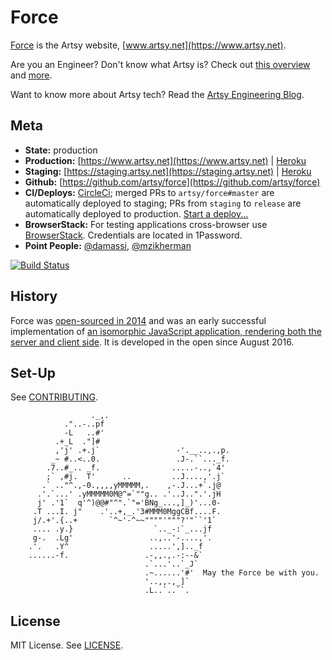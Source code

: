 # Force

[Force](https://github.com/artsy/force) is the Artsy website, [www.artsy.net](https://www.artsy.net).

Are you an Engineer? Don't know what Artsy is? Check out [this overview](https://github.com/artsy/meta/blob/master/meta/what_is_artsy.md) and [more](https://github.com/artsy/meta/blob/master/README.md).

Want to know more about Artsy tech? Read the [Artsy Engineering Blog](http://artsy.github.io).

## Meta

* **State:** production
* **Production:** [https://www.artsy.net](https://www.artsy.net) | [Heroku](https://dashboard.heroku.com/apps/force-production/resources)
* **Staging:** [https://staging.artsy.net](https://staging.artsy.net) | [Heroku](https://dashboard.heroku.com/apps/force-staging/resources)
* **Github:** [https://github.com/artsy/force](https://github.com/artsy/force)
* **CI/Deploys:** [CircleCi](https://circleci.com/gh/artsy/force); merged PRs to `artsy/force#master` are automatically deployed to staging; PRs from `staging` to `release` are automatically deployed to production. [Start a deploy...](https://github.com/artsy/force/compare/release...staging?expand=1)
* **BrowserStack:** For testing applications cross-browser use [BrowserStack](https://browserstack.com). Credentials are located in 1Password.
* **Point People:** [@damassi](https://github.com/damassi), [@mzikherman](https://github.com/mzikherman)

[![Build Status](https://circleci.com/gh/artsy/force.svg?style=svg)](https://circleci.com/gh/artsy/force)

## History

Force was [open-sourced in 2014](http://artsy.github.io/blog/2014/09/05/we-open-sourced-our-isomorphic-javascript-website) and was an early successful implementation of [an isomorphic JavaScript application, rendering both the server and client side](http://artsy.github.io/blog/2013/11/30/rendering-on-the-server-and-client-in-node-dot-js). It is developed in the open since August 2016.

## Set-Up

See [CONTRIBUTING](CONTRIBUTING.md).

```
                  ._,.
            ."..-..pf
            -L   ..#'
          .+_L  ."]#
          ,'j' .+.j`                 -'.__..,.,p.
         _~ #..<..0.                 .J-.``..._f.
        .7..#_.. _f.                .....-..,`4'
        ;` ,#j.  T'      ..         ..J....,'.j`
       .` .."^.,-0.,,,,yMMMMM,.    ,-.J...+`.j@
      .'.`...' .yMMMMM0M@^=`""g.. .'..J..".'.jH
      j' .'1`  q'^)@@#"^".`"='BNg_...,]_)'...0-
     .T ...I. j"    .'..+,_.'3#MMM0MggCBf....F.
     j/.+'.{..+       `^~'-^~~""""'"""?'"``'1`
     .... .y.}                  `.._-:`_...jf
     g-.  .Lg'                 ..,..'-....,'.
    .'.   .Y^                  .....',].._f
    ......-f.                 .-,,.,.-:--&`
                              .`...'..`_J`
                              .~......'#'  May the Force be with you.
                              '..,,.,_]`
                              .L..`..``.
```

## License

MIT License. See [LICENSE](LICENSE).

